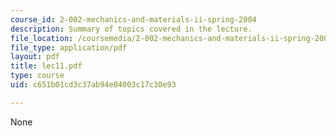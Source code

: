 ```yaml
---
course_id: 2-002-mechanics-and-materials-ii-spring-2004
description: Summary of topics covered in the lecture.
file_location: /coursemedia/2-002-mechanics-and-materials-ii-spring-2004/c651b01cd3c37ab94e04003c17c30e93_lec11.pdf
file_type: application/pdf
layout: pdf
title: lec11.pdf
type: course
uid: c651b01cd3c37ab94e04003c17c30e93

---
```

None